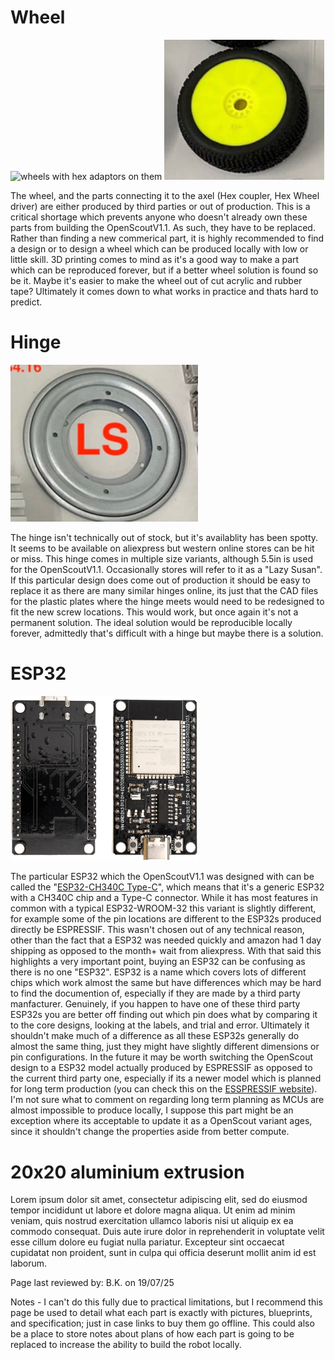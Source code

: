# Wheel
<p float="center">
  <img src="../../Documentation/Images/wheels_1.jpeg" title="wheels with hex adaptors on them" width="300"/>
  <img src="../../Documentation/Images/wheel.PNG" title="wheels without hex adaptor" width="256"/>
</p>

The wheel, and the parts connecting it to the axel (Hex coupler, Hex Wheel driver) are either produced by third parties or out of production. This is a critical shortage which prevents anyone who doesn't already own these parts from building the OpenScoutV1.1. As such, they have to be replaced. Rather than finding a new commerical part, it is highly recommended to find a design or to design a wheel which can be produced locally with low or little skill. 3D printing comes to mind as it's a good way to make a part which can be reproduced forever, but if a better wheel solution is found so be it. Maybe it's easier to make the wheel out of cut acrylic and rubber tape? Ultimately it comes down to what works in practice and thats hard to predict.


# Hinge
<p float="left">
  <img src="../../Documentation/Images/hinge.PNG" title="hinge" width="300"/>
</p>

The hinge isn't technically out of stock, but it's availablity has been spotty. It seems to be available on aliexpress but western online stores can be hit or miss. This hinge comes in multiple size variants, although 5.5in is used for the OpenScoutV1.1. Occasionally stores will refer to it as a "Lazy Susan". If this particular design does come out of production it should be easy to replace it as there are many similar hinges online, its just that the CAD files for the plastic plates where the hinge meets would need to be redesigned to fit the new screw locations. This would work, but once again it's not a permanent solution. The ideal solution would be reproducible locally forever, admittedly that's difficult with a hinge but maybe there is a solution. 

# ESP32
<p float="left">
  <img src="../../Documentation/Images/esp32.jpg" title="ESP32" width="300"/>
</p>

The particular ESP32 which the OpenScoutV1.1 was designed with can be called the "[ESP32-CH340C Type-C](https://amz.run/9w90)", which means that it's a generic ESP32 with a CH340C chip and a Type-C connector. While it has most features in common with a typical ESP32-WROOM-32 this variant is slightly different, for example some of the pin locations are different to the ESP32s produced directly be ESPRESSIF. This wasn't chosen out of any technical reason, other than the fact that a ESP32 was needed quickly and amazon had 1 day shipping as opposed to the month+ wait from aliexpress. With that said this highlights a very important point, buying an ESP32 can be confusing as there is no one "ESP32". ESP32 is a name which covers lots of different chips which work almost the same but have differences which may be hard to find the documention of, especially if they are made by a third party manfacturer. Genuinely, if you happen to have one of these third party ESP32s you are better off finding out which pin does what by comparing it to the core designs, looking at the labels, and trial and error. Ultimately it shouldn't make much of a difference as all these ESP32s generally do almost the same thing, just they might have slightly different dimensions or pin configurations. In the future it may be worth switching the OpenScout design to a ESP32 model actually produced by ESPRESSIF as opposed to the current third party one, especially if its a newer model which is planned for long term production (you can check this on the [ESSPRESSIF website](https://www.espressif.com/en/products/socs/esp32)). I'm not sure what to comment on regarding long term planning as MCUs are almost impossible to produce locally, I suppose this part might be an exception where its acceptable to update it as a OpenScout variant ages, since it shouldn't change the properties aside from better compute.

# 20x20 aluminium extrusion

Lorem ipsum dolor sit amet, consectetur adipiscing elit, sed do eiusmod tempor incididunt ut labore et dolore magna aliqua. Ut enim ad minim veniam, quis nostrud exercitation ullamco laboris nisi ut aliquip ex ea commodo consequat. Duis aute irure dolor in reprehenderit in voluptate velit esse cillum dolore eu fugiat nulla pariatur. Excepteur sint occaecat cupidatat non proident, sunt in culpa qui officia deserunt mollit anim id est laborum.

Page last reviewed by: B.K. on 19/07/25

Notes - I can't do this fully due to practical limitations, but I recommend this page be used to detail what each part is exactly with pictures, blueprints, and specification; just in case links to buy them go offline. This could also be a place to store notes about plans of how each part is going to be replaced to increase the ability to build the robot locally.

